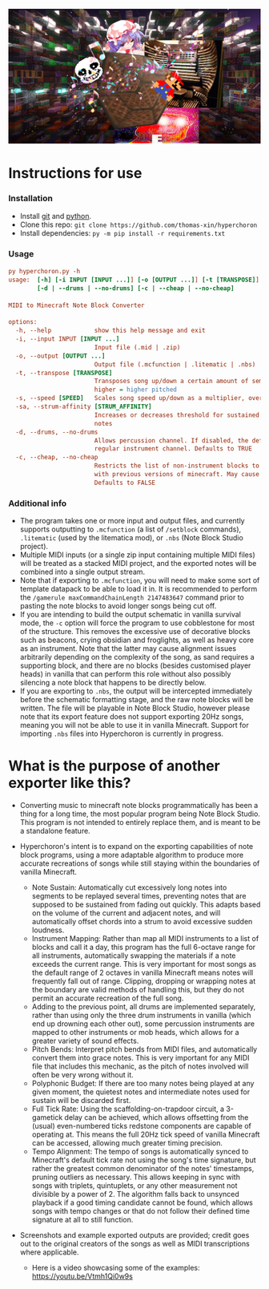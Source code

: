 ![thumbnail](https://raw.githubusercontent.com/thomas-xin/hyperchoron/refs/heads/main/thumb.jpg)
# Instructions for use
### Installation
- Install [git](https://github.com/git-guides/install-git) and [python](https://www.python.org).
- Clone this repo:
`git clone https://github.com/thomas-xin/hyperchoron`
- Install dependencies:
`py -m pip install -r requirements.txt`
### Usage
```ini
py hyperchoron.py -h
usage:  [-h] [-i INPUT [INPUT ...]] [-o [OUTPUT ...]] [-t [TRANSPOSE]] [-s [SPEED]] [-sa [STRUM_AFFINITY]]
        [-d | --drums | --no-drums] [-c | --cheap | --no-cheap]

MIDI to Minecraft Note Block Converter

options:
  -h, --help            show this help message and exit
  -i, --input INPUT [INPUT ...]
                        Input file (.mid | .zip)
  -o, --output [OUTPUT ...]
                        Output file (.mcfunction | .litematic | .nbs)
  -t, --transpose [TRANSPOSE]
                        Transposes song up/down a certain amount of semitones, applied before instrument material mapping;
                        higher = higher pitched
  -s, --speed [SPEED]   Scales song speed up/down as a multiplier, overrides sync algorithm; higher = faster
  -sa, --strum-affinity [STRUM_AFFINITY]
                        Increases or decreases threshold for sustained notes to be cut into discrete segments; higher = more
                        notes
  -d, --drums, --no-drums
                        Allows percussion channel. If disabled, the default MIDI percussion channel will be treated as a
                        regular instrument channel. Defaults to TRUE
  -c, --cheap, --no-cheap
                        Restricts the list of non-instrument blocks to a more survival-friendly set. Also enables compatibility
                        with previous versions of minecraft. May cause spacing issues with the sand/snare drum instruments.
                        Defaults to FALSE
```
### Additional info
- The program takes one or more input and output files, and currently supports outputting to `.mcfunction` (a list of `/setblock` commands), `.litematic` (used by the litematica mod), or `.nbs` (Note Block Studio project).
- Multiple MIDI inputs (or a single zip input containing multiple MIDI files) will be treated as a stacked MIDI project, and the exported notes will be combined into a single output stream.
- Note that if exporting to `.mcfunction`, you will need to make some sort of template datapack to be able to load it in. It is recommended to perform the `/gamerule maxCommandChainLength 2147483647` command prior to pasting the note blocks to avoid longer songs being cut off.
- If you are intending to build the output schematic in vanilla survival mode, the `-c` option will force the program to use cobblestone for most of the structure. This removes the excessive use of decorative blocks such as beacons, crying obsidian and froglights, as well as heavy core as an instrument. Note that the latter may cause alignment issues arbitrarily depending on the complexity of the song, as sand requires a supporting block, and there are no blocks (besides customised player heads) in vanilla that can perform this role without also possibly silencing a note block that happens to be directly below.
- If you are exporting to `.nbs`, the output will be intercepted immediately before the schematic formatting stage, and the raw note blocks will be written. The file will be playable in Note Block Studio, however please note that its export feature does not support exporting 20Hz songs, meaning you will not be able to use it in vanilla Minecraft. Support for importing `.nbs` files into Hyperchoron is currently in progress.

# What is the purpose of another exporter like this?
- Converting music to minecraft note blocks programmatically has been a thing for a long time, the most popular program being Note Block Studio. This program is not intended to entirely replace them, and is meant to be a standalone feature.
- Hyperchoron's intent is to expand on the exporting capabilities of note block programs, using a more adaptable algorithm to produce more accurate recreations of songs while still staying within the boundaries of vanilla Minecraft.
  - Note Sustain: Automatically cut excessively long notes into segments to be replayed several times, preventing notes that are supposed to be sustained from fading out quickly. This adapts based on the volume of the current and adjacent notes, and will automatically offset chords into a strum to avoid excessive sudden loudness.
  - Instrument Mapping: Rather than map all MIDI instruments to a list of blocks and call it a day, this program has the full 6-octave range for all instruments, automatically swapping the materials if a note exceeds the current range. This is very important for most songs as the default range of 2 octaves in vanilla Minecraft means notes will frequently fall out of range. Clipping, dropping or wrapping notes at the boundary are valid methods of handling this, but they do not permit an accurate recreation of the full song.
  - Adding to the previous point, all drums are implemented separately, rather than using only the three drum instruments in vanilla (which end up drowning each other out), some percussion instruments are mapped to other instruments or mob heads, which allows for a greater variety of sound effects.
  - Pitch Bends: Interpret pitch bends from MIDI files, and automatically convert them into grace notes. This is very important for any MIDI file that includes this mechanic, as the pitch of notes involved will often be very wrong without it.
  - Polyphonic Budget: If there are too many notes being played at any given moment, the quietest notes and intermediate notes used for sustain will be discarded first.
  - Full Tick Rate: Using the scaffolding-on-trapdoor circuit, a 3-gametick delay can be achieved, which allows offsetting from the (usual) even-numbered ticks redstone components are capable of operating at. This means the full 20Hz tick speed of vanilla Minecraft can be accessed, allowing much greater timing precision.
  - Tempo Alignment: The tempo of songs is automatically synced to Minecraft's default tick rate not using the song's time signature, but rather the greatest common denominator of the notes' timestamps, pruning outliers as necessary. This allows keeping in sync with songs with triplets, quintuplets, or any other measurement not divisible by a power of 2. The algorithm falls back to unsynced playback if a good timing candidate cannot be found, which allows songs with tempo changes or that do not follow their defined time signature at all to still function.

- Screenshots and example exported outputs are provided; credit goes out to the original creators of the songs as well as MIDI transcriptions where applicable.
  - Here is a video showcasing some of the examples: https://youtu.be/Vtmh1Qi0w9s
